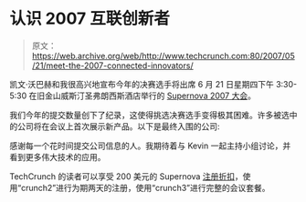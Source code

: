 # 认识 2007 互联创新者

> 原文：<https://web.archive.org/web/http://www.techcrunch.com:80/2007/05/21/meet-the-2007-connected-innovators/>

凯文·沃巴赫和我很高兴地宣布今年的决赛选手将出席 6 月 21 日星期四下午 3:30-5:30 在旧金山威斯汀圣弗朗西斯酒店举行的 [Supernova 2007 大会](https://web.archive.org/web/20160604175938/http://www.supernova2007.com/)。

我们今年的提交数量创下了纪录，这使得挑选决赛选手变得极其困难。许多被选中的公司将在会议上首次展示新产品。以下是最终入围的公司:

感谢每一个花时间提交公司信息的人。我期待着与 Kevin 一起主持小组讨论，并看到更多伟大技术的应用。

TechCrunch 的读者可以享受 200 美元的 Supernova [注册折扣](https://web.archive.org/web/20160604175938/https://www.supernovagroup.net/registration/register.php)，使用“crunch2”进行为期两天的注册，使用“crunch3”进行完整的会议套餐。